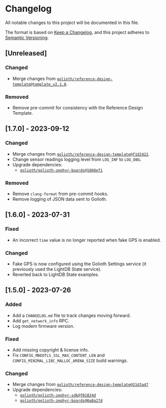<!-- Copyright (c) 2024 Golioth, Inc. -->
<!-- SPDX-License-Identifier: Apache-2.0 -->

# Changelog

All notable changes to this project will be documented in this file.

The format is based on [Keep a Changelog](https://keepachangelog.com/en/1.1.0/),
and this project adheres to [Semantic Versioning](https://semver.org/spec/v2.0.0.html).

## [Unreleased]

### Changed

- Merge changes from [`golioth/reference-design-template@template_v2.1.0`](https://github.com/golioth/reference-design-template/tree/template_v2.1.0).

### Removed

- Remove pre-commit for consistency with the Reference Design Template.

## [1.7.0] - 2023-09-12

### Changed

- Merge changes from [`golioth/reference-design-template@f1d2422`](https://github.com/golioth/reference-design-template/commit/f1d2422ba04e13ebf66b36529abdbb781896e479).
- Change sensor readings logging level from `LOG_INF` to `LOG_DBG`.
- Upgrade dependencies:
  - [`golioth/golioth-zephyr-boards@1868ef1`](https://github.com/golioth/golioth-zephyr-boards/commit/1868ef155d38347d89ce0c86496418d1f02ea920)

### Removed

- Remove `clang-format` from pre-commit hooks.
- Remove logging of JSON data sent to Golioth.

## [1.6.0] - 2023-07-31

### Fixed

- An incorrect `time` value is no longer reported when fake GPS is enabled.

### Changed

- Fake GPS is now configured using the Golioth Settings service (it previously used the LightDB State service).
- Reverted back to LightDB State examples.

## [1.5.0] - 2023-07-26

### Added

- Add a `CHANGELOG.md` file to track changes moving forward.
- Add `get_network_info` RPC.
- Log modem firmware version.

### Fixed

- Add missing copyright & license info.
- Fix `CONFIG_MBEDTLS_SSL_MAX_CONTENT_LEN` and `CONFIG_MINIMAL_LIBC_MALLOC_ARENA_SIZE` build warnings.

### Changed

- Merge changes from [`golioth/reference-design-template@21d3a47`](https://github.com/golioth/reference-design-template/commit/21d3a4794628fad5c4ede64d3fa30087d7283ac7)
- Upgrade dependencies:
  - [`golioth/golioth-zephyr-sdk@f01824d`](https://github.com/golioth/golioth-zephyr-sdk/commit/f01824d8f0943463ee07cb493103a63221599c79)
  - [`golioth/golioth-zephyr-boards@0a0a27d`](https://github.com/golioth/golioth-zephyr-boards/commit/0a0a27dc2facc4245be0d15b9b36ce526cbf9262)

